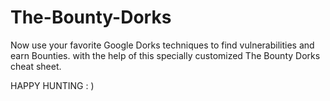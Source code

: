 # The-Bounty-Dorks
Now use your favorite Google Dorks techniques to find vulnerabilities and earn Bounties.
with the help of this specially customized The Bounty Dorks cheat sheet.

HAPPY HUNTING : )
